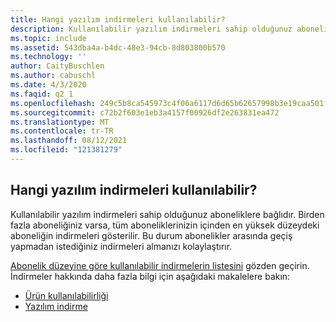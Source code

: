 ```yaml
---
title: Hangi yazılım indirmeleri kullanılabilir?
description: Kullanılabilir yazılım indirmeleri sahip olduğunuz aboneliklere bağlıdır. Birden fazla aboneliğiniz varsa, tüm aboneliklerinizin içinden en yüksek...
ms.topic: include
ms.assetid: 543dba4a-b4dc-48e3-94cb-8d803800b570
ms.technology: ''
author: CaityBuschlen
ms.author: cabuschl
ms.date: 4/3/2020
ms.faqid: q2_1
ms.openlocfilehash: 249c5b8ca545973c4f06a6117d6d65b62657998b3e19caa501f3635258b30c6a
ms.sourcegitcommit: c72b2f603e1eb3a4157f00926df2e263831ea472
ms.translationtype: MT
ms.contentlocale: tr-TR
ms.lasthandoff: 08/12/2021
ms.locfileid: "121381279"
---
```

## <a name="what-software-downloads-are-available"></a>Hangi yazılım indirmeleri kullanılabilir?

Kullanılabilir yazılım indirmeleri sahip olduğunuz aboneliklere bağlıdır. Birden fazla aboneliğiniz varsa, tüm aboneliklerinizin içinden en yüksek düzeydeki aboneliğin indirmeleri gösterilir. Bu durum abonelikler arasında geçiş yapmadan istediğiniz indirmeleri almanızı kolaylaştırır.

[Abonelik düzeyine göre kullanılabilir indirmelerin listesini](https://download.microsoft.com/download/1/5/4/15454442-CF17-47B9-A65D-DF84EF88511B/Visual_Studio_by_Subscription_Level.xlsx) gözden geçirin. İndirmeler hakkında daha fazla bilgi için aşağıdaki makalelere bakın:

- [Ürün kullanılabilirliği](https://docs.microsoft.com/visualstudio/subscriptions/product-availability)
- [Yazılım indirme](https://docs.microsoft.com/visualstudio/subscriptions/download-software)
